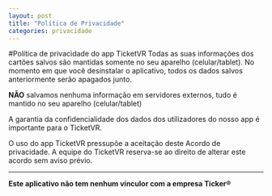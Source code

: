 ```yaml
---
layout: post
title: "Política de Privacidade"
categories: privacidade
---
```


#Política de privacidade do app TicketVR
Todas as suas informações dos cartões salvos são mantidas somente no seu aparelho (celular/tablet). No momento em que você desinstalar o aplicativo, todos os dados salvos anteriormente serão apagados junto.

**NÃO** salvamos nenhuma informação em servidores externos, tudo é mantido no seu aparelho (celular/tablet)

A garantia da confidencialidade dos dados dos utilizadores do nosso app é importante para o TicketVR.

O uso do app TicketVR pressupõe a aceitação deste Acordo de privacidade. A equipe do TicketVR reserva-se ao direito de alterar este acordo sem aviso prévio.


***

**Este aplicativo não tem nenhum vínculor com a empresa Ticker®**
